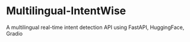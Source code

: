 # Multilingual-IntentWise
A multilingual real-time intent detection API using FastAPI, HuggingFace, Gradio
